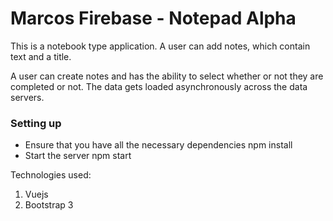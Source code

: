 # Marcos Firebase - Notepad Alpha

This is a notebook type application. A user can add notes, which contain text and a title.

A user can create notes and has the ability to select whether or not they are completed or not. The data gets loaded asynchronously across the data servers.

### Setting up
* Ensure that you have all the necessary dependencies
        npm install
* Start the server
        npm start

Technologies used:
1. Vuejs
1. Bootstrap 3
